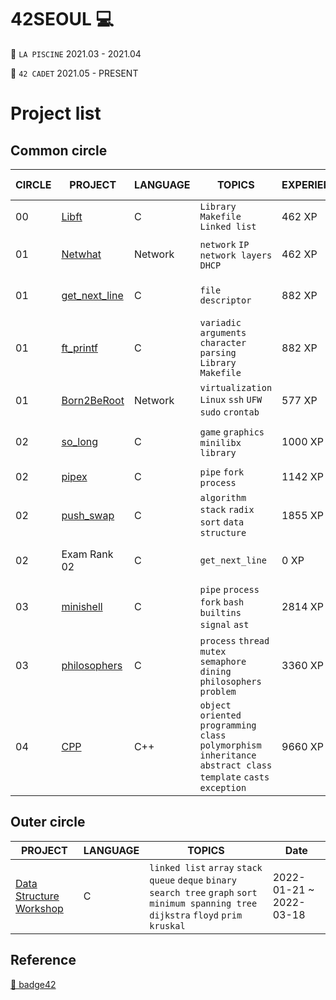 42SEOUL 💻
=======

🌱 `LA PISCINE` 2021.03 - 2021.04

🌱 `42 CADET` 2021.05 - PRESENT

# Project list

## Common circle

| CIRCLE | PROJECT                                                                         | LANGUAGE    | TOPICS                                                                                                                 | EXPERIENCE | STATUS                                                                                                                                           | Date of Completion |
| ------ | ------------------------------------------------------------------------------- | ----------- | ---------------------------------------------------------------------------------------------------------------------- | ---------- | ------------------------------------------------------------------------------------------------------------------------------------------------ | ------------------ |
| 00     | [Libft](./LIBFT)                                                             | C           | `Library` `Makefile` `Linked list`                                                                                     | 462 XP     | [![sokim's 42 Libft Score](https://badge42.vercel.app/api/v2/cl1sxc9pb003009jgq7f86utb/project/2166491)](https://github.com/JaeSeoKim/badge42)                     | 2021-05-20         |
| 01     | [Netwhat](./NETWHAT)                                                         | Network     | `network` `IP` `network layers` `DHCP`                                                                                 | 462 XP     | [![sokim's 42 netwhat Score](https://badge42.vercel.app/api/v2/cl1sxc9pb003009jgq7f86utb/project/2200411)](https://github.com/JaeSeoKim/badge42)                 | 2021-05-27         |
| 01     | [get_next_line](./GNL)                                             | C           | `file descriptor`                                                                                                      | 882 XP     | [![sokim's 42 get_next_line Score](https://badge42.vercel.app/api/v2/cl1sxc9pb003009jgq7f86utb/project/2177252)](https://github.com/JaeSeoKim/badge42)    | 2021-05-31         |
| 01     | [ft_printf](./PRINTF)                                                     | C           | `variadic arguments` `character parsing` `Library` `Makefile`                   | 882 XP     | [![sokim's 42 get_next_line Score](https://badge42.vercel.app/api/v2/cl1sxc9pb003009jgq7f86utb/project/2177252)](https://github.com/JaeSeoKim/badge42)             | 2021-06-13         |
| 01     | [Born2BeRoot](./BORN2BEROOT)                                                         | Network     | `virtualization` `Linux` `ssh` `UFW` `sudo` `crontab`                                                                                | 577 XP     | [![sokim's 42 Born2beroot Score](https://badge42.vercel.app/api/v2/cl1sxc9pb003009jgq7f86utb/project/2178392)](https://github.com/JaeSeoKim/badge42)                | 2022-02-12         |
| 02   | [so_long](./SOLONG)                                                     | C  | `game` `graphics` `minilibx` `library`                                                                                    | 1000 XP    | [![sokim's 42 so_long Score](https://badge42.vercel.app/api/v2/cl1sxc9pb003009jgq7f86utb/project/2388526)](https://github.com/JaeSeoKim/badge42)             | 2022-01-29         |
| 02   | [pipex](./PIPEX)                                     | C           | `pipe` `fork` `process`                                                                                         | 1142 XP    | [![sokim's 42 pipex Score](https://badge42.vercel.app/api/v2/cl1sxc9pb003009jgq7f86utb/project/2209830)](https://github.com/JaeSeoKim/badge42)                    | 2021-07-06         |
| 02   | [push_swap](./PUSHSWAP)                             | C           | `algorithm` `stack` `radix sort` `data structure`                                                                                            | 1855 XP    | [![sokim's 42 push_swap Score](https://badge42.vercel.app/api/v2/cl1sxc9pb003009jgq7f86utb/project/2207160)](https://github.com/JaeSeoKim/badge42)             | 2022-03-02         |
| 02     | Exam Rank 02                                                                    | C           | `get_next_line`                                                                                                            | 0 XP       | [![sokim's 42 push_swap Score](https://badge42.vercel.app/api/v2/cl1sxc9pb003009jgq7f86utb/project/2207160)](https://github.com/JaeSeoKim/badge42)   | 2021-10-19         |
| 03     | [minishell](https://github.com/S0YKIM/42-MINISHELL)          | C           | `pipe` `process` `fork` `bash` `builtins` `signal` `ast`                                                                            | 2814 XP    | [![sokim's 42 minishell Score](https://badge42.vercel.app/api/v2/cl1sxc9pb003009jgq7f86utb/project/2519933)](https://github.com/JaeSeoKim/badge42)            | 2022-05-04         |
| 03     | [philosophers](./PHILO)                       | C           | `process` `thread` `mutex` `semaphore` `dining philosophers problem`                                                   | 3360 XP    | [![sokim's 42 Philosophers Score](https://badge42.vercel.app/api/v2/cl1sxc9pb003009jgq7f86utb/project/2519938)](https://github.com/JaeSeoKim/badge42)       | 2022-06-05         |
| 04     | [CPP](./CPP)                       | C++           | `object oriented programming` `class` `polymorphism` `inheritance` `abstract class` `template` `casts` `exception`                                                  | 9660 XP    | [![sokim's 42 CPP Module 08 Score](https://badge42.vercel.app/api/v2/cl1sxc9pb003009jgq7f86utb/project/2665834)](https://github.com/JaeSeoKim/badge42)       | 2022-07-14         |


## Outer circle

| PROJECT                                                                       | LANGUAGE          | TOPICS                               | Date        |
| ----------------------------------------------------------------------------- | ----------------- | ------------------------------------ | ----------------- |
| [Data Structure Workshop](https://github.com/S0YKIM/DATA-STRUCTURE) | C | `linked list` `array` `stack` `queue` `deque` `binary search tree` `graph` `sort` `minimum spanning tree` `dijkstra` `floyd` `prim` `kruskal` | 2022-01-21 ~ 2022-03-18         |

## Reference
[🚀 badge42](https://github.com/JaeSeoKim/badge42)
